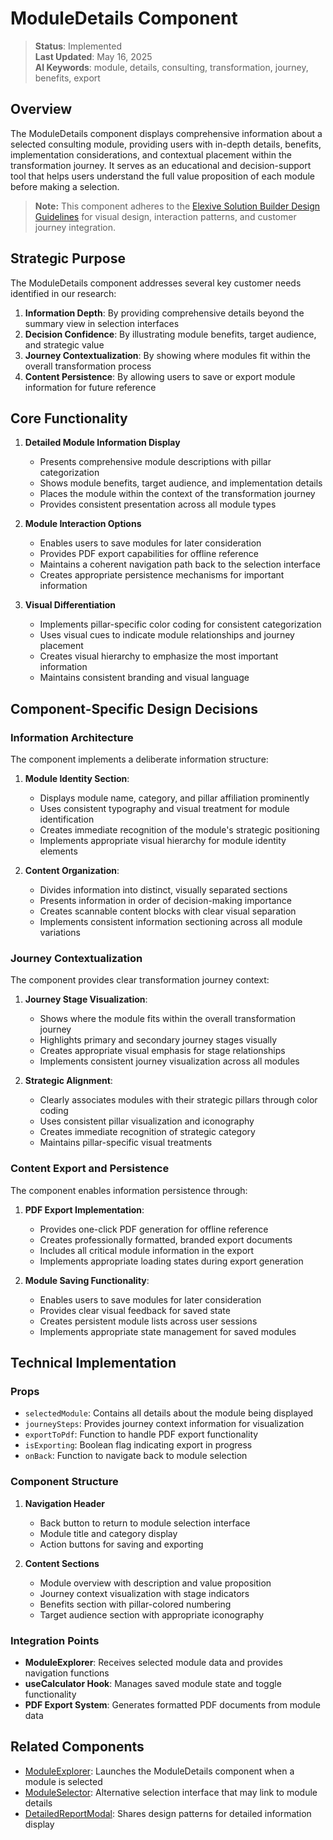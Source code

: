 # ModuleDetails Component

> **Status**: Implemented  
> **Last Updated**: May 16, 2025  
> **AI Keywords**: module, details, consulting, transformation, journey, benefits, export

## Overview

The ModuleDetails component displays comprehensive information about a selected consulting module, providing users with in-depth details, benefits, implementation considerations, and contextual placement within the transformation journey. It serves as an educational and decision-support tool that helps users understand the full value proposition of each module before making a selection.

> **Note:** This component adheres to the [Elexive Solution Builder Design Guidelines](./DesignGuidelines.md) for visual design, interaction patterns, and customer journey integration.

## Strategic Purpose

The ModuleDetails component addresses several key customer needs identified in our research:

1. **Information Depth**: By providing comprehensive details beyond the summary view in selection interfaces
2. **Decision Confidence**: By illustrating module benefits, target audience, and strategic value
3. **Journey Contextualization**: By showing where modules fit within the overall transformation process
4. **Content Persistence**: By allowing users to save or export module information for future reference

## Core Functionality

1. **Detailed Module Information Display**
   - Presents comprehensive module descriptions with pillar categorization
   - Shows module benefits, target audience, and implementation details
   - Places the module within the context of the transformation journey
   - Provides consistent presentation across all module types

2. **Module Interaction Options**
   - Enables users to save modules for later consideration
   - Provides PDF export capabilities for offline reference
   - Maintains a coherent navigation path back to the selection interface
   - Creates appropriate persistence mechanisms for important information

3. **Visual Differentiation**
   - Implements pillar-specific color coding for consistent categorization
   - Uses visual cues to indicate module relationships and journey placement
   - Creates visual hierarchy to emphasize the most important information
   - Maintains consistent branding and visual language

## Component-Specific Design Decisions

### Information Architecture

The component implements a deliberate information structure:

1. **Module Identity Section**:
   - Displays module name, category, and pillar affiliation prominently
   - Uses consistent typography and visual treatment for module identification
   - Creates immediate recognition of the module's strategic positioning
   - Implements appropriate visual hierarchy for module identity elements

2. **Content Organization**:
   - Divides information into distinct, visually separated sections
   - Presents information in order of decision-making importance
   - Creates scannable content blocks with clear visual separation
   - Implements consistent information sectioning across all module variations

### Journey Contextualization

The component provides clear transformation journey context:

1. **Journey Stage Visualization**:
   - Shows where the module fits within the overall transformation journey
   - Highlights primary and secondary journey stages visually
   - Creates appropriate visual emphasis for stage relationships
   - Implements consistent journey visualization across all modules

2. **Strategic Alignment**:
   - Clearly associates modules with their strategic pillars through color coding
   - Uses consistent pillar visualization and iconography
   - Creates immediate recognition of strategic category
   - Maintains pillar-specific visual treatments

### Content Export and Persistence

The component enables information persistence through:

1. **PDF Export Implementation**:
   - Provides one-click PDF generation for offline reference
   - Creates professionally formatted, branded export documents
   - Includes all critical module information in the export
   - Implements appropriate loading states during export generation

2. **Module Saving Functionality**:
   - Enables users to save modules for later consideration
   - Provides clear visual feedback for saved state
   - Creates persistent module lists across user sessions
   - Implements appropriate state management for saved modules

## Technical Implementation

### Props

- `selectedModule`: Contains all details about the module being displayed
- `journeySteps`: Provides journey context information for visualization
- `exportToPdf`: Function to handle PDF export functionality
- `isExporting`: Boolean flag indicating export in progress
- `onBack`: Function to navigate back to module selection

### Component Structure

1. **Navigation Header**
   - Back button to return to module selection interface
   - Module title and category display
   - Action buttons for saving and exporting

2. **Content Sections**
   - Module overview with description and value proposition
   - Journey context visualization with stage indicators
   - Benefits section with pillar-colored numbering
   - Target audience section with appropriate iconography

### Integration Points

- **ModuleExplorer**: Receives selected module data and provides navigation functions
- **useCalculator Hook**: Manages saved module state and toggle functionality
- **PDF Export System**: Generates formatted PDF documents from module data

## Related Components

- [ModuleExplorer](./ModuleExplorer.md): Launches the ModuleDetails component when a module is selected
- [ModuleSelector](./ModuleSelector.md): Alternative selection interface that may link to module details
- [DetailedReportModal](./DetailedReportModal.md): Shares design patterns for detailed information display
